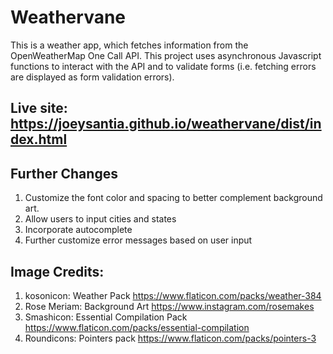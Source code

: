 # Weathervane

This is a weather app, which fetches information from the OpenWeatherMap One Call API. This project uses asynchronous Javascript functions to interact with the API and to validate forms (i.e. fetching errors are displayed as form validation errors). 

## Live site: https://joeysantia.github.io/weathervane/dist/index.html

## Further Changes
1. Customize the font color and spacing to better complement background art.
2. Allow users to input cities and states
3. Incorporate autocomplete
4. Further customize error messages based on user input

## Image Credits:
1. kosonicon: Weather Pack https://www.flaticon.com/packs/weather-384
2. Rose Meriam: Background Art https://www.instagram.com/rosemakes
3. Smashicon: Essential Compilation Pack https://www.flaticon.com/packs/essential-compilation
4. Roundicons: Pointers pack https://www.flaticon.com/packs/pointers-3







